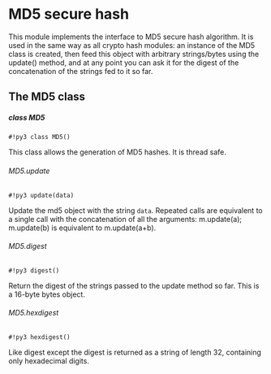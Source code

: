 <!-- module: md5 -->
# MD5 secure hash

This module implements the interface to MD5 secure hash algorithm.
It is used in the same way as all crypto hash modules: an instance of the MD5 class is
created, then feed this object with arbitrary strings/bytes using the update() method, and at any point you can ask it for the digest of the
concatenation of the strings fed to it so far.

## The MD5 class

##### class MD5

```#!py3 class MD5()```

This class allows the generation of MD5 hashes. It is thread safe.

###### MD5.update

```#!py3 update(data)```

Update the md5 object with the string ```data```. Repeated calls are equivalent to a single call with the concatenation of all
the arguments: m.update(a); m.update(b) is equivalent to m.update(a+b).

###### MD5.digest

```#!py3 digest()```

Return the digest of the strings passed to the update method so far. This is a 16-byte bytes object.

###### MD5.hexdigest

```#!py3 hexdigest()```

Like digest except the digest is returned as a string of length 32, containing only hexadecimal digits.

<!--stackedit_data:
eyJoaXN0b3J5IjpbMTAxNDAyMzQ1OV19
-->
